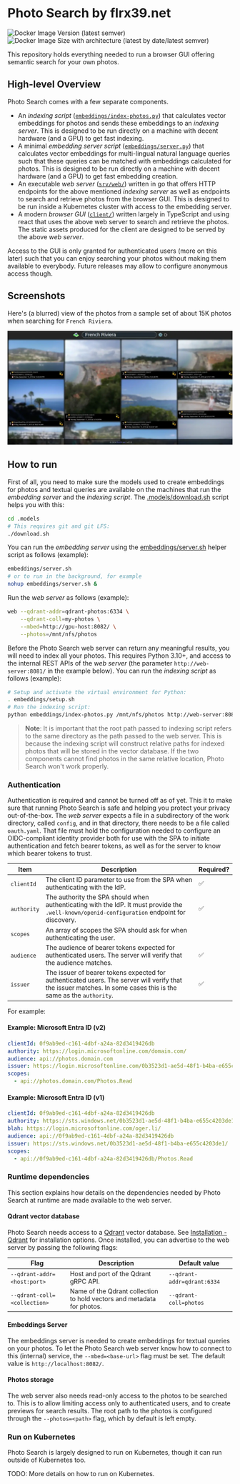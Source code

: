 # Photo Search by flrx39.net

![Docker Image Version (latest semver)](https://img.shields.io/docker/v/rokeller/photo-search)
![Docker Image Size with architecture (latest by date/latest semver)](https://img.shields.io/docker/image-size/rokeller/photo-search)

This repository holds everything needed to run a browser GUI offering semantic
search for your own photos.

## High-level Overview

Photo Search comes with a few separate components.

* An _indexing script_ ([`embeddings/index-photos.py`](embeddings/index-photos.py))
  that calculates vector embeddings for photos and sends these embeddings to an
  _indexing server_. This is designed to be run directly on a machine with decent
  hardware (and a GPU) to get fast indexing.
* A minimal _embedding server script_ ([`embeddings/server.py`](embeddings/server.py))
  that calculates vector embeddings for multi-lingual natural language queries
  such that these queries can be matched with embeddings calculated for photos.
  This is designed to be run directly on a machine with decent hardware (and a
  GPU) to get fast embedding creation.
* An executable _web server_ ([`srv/web/`](srv/web/)) written in go that offers
  HTTP endpoints for the above mentioned _indexing server_ as well as endpoints
  to search and retrieve photos from the browser GUI. This is designed to be
  run inside a Kubernetes cluster with access to the embedding server.
* A modern _browser GUI_ ([`client/`](client/)) written largely in TypeScript
  and using react that uses the above web server to search and retrieve the
  photos. The static assets produced for the client are designed to be served
  by the above _web server_.

Access to the GUI is only granted for authenticated users (more on this later)
such that you can enjoy searching your photos without making them available to
everybody. Future releases may allow to configure anonymous access though.

## Screenshots

Here's (a blurred) view of the photos from a sample set of about 15K photos
when searching for `French Riviera`.

![Semantic search on photos](docs/screenshot.webp)

## How to run

First of all, you need to make sure the models used to create embeddings for
photos and textual queries are available on the machines that run the _embedding
server_ and the _indexing script_. The [.models/download.sh](.models/download.sh)
script helps you with this:

```bash
cd .models
# This requires git and git LFS:
./download.sh
```

You can run the _embedding server_ using the [embeddings/server.sh](embeddings/server.sh)
helper script as follows (example):

```bash
embeddings/server.sh
# or to run in the background, for example
nohup embeddings/server.sh &
```

Run the _web server_ as follows (example):

```bash
web --qdrant-addr=qdrant-photos:6334 \
    --qdrant-coll=my-photos \
    --mbed=http://gpu-host:8082/ \
    --photos=/mnt/nfs/photos
```

Before the Photo Search web server can return any meaningful results, you will
need to index all your photos. This requires Python 3.10+, and access to the
internal REST APIs of the _web server_ (the parameter `http://web-server:8081/`
in the example below). You can run the _indexing script_ as follows (example):

```bash
# Setup and activate the virtual environment for Python:
. embeddings/setup.sh
# Run the indexing script:
python embeddings/index-photos.py /mnt/nfs/photos http://web-server:8081/
```

> **Note**: It is important that the root path passed to indexing script refers
    to the same directory as the path passed to the web server. This is because
    the indexing script will construct relative paths for indexed photos that
    will be stored in the vector database. If the two components cannot find
    photos in the same relative location, Photo Search won't work properly.

### Authentication

Authentication is required and cannot be turned off as of yet. This it to make
sure that running Photo Search is safe and helping you protect your privacy
out-of-the-box. The _web server_ expects a file in a subdirectory of the work
directory, called `config`, and in that directory, there needs to be a file
called `oauth.yaml`. That file must hold the configuration needed to configure
an OIDC-compliant identity provider both for use with the SPA to initiate
authentication and fetch bearer tokens, as well as for the server to know which
bearer tokens to trust.

| Item | Description | Required? |
|---|---|---|
| `clientId` | The client ID parameter to use from the SPA when authenticating with the IdP. | ✅ |
| `authority` | The authority the SPA should when authenticating with the IdP. It must provide the `.well-known/openid-configuration` endpoint for discovery. | ✅ |
| `scopes` | An array of scopes the SPA should ask for when authenticating the user. | |
| `audience` | The audience of bearer tokens expected for authenticated users. The server will verify that the audience matches. | ✅ |
| `issuer` | The issuer of bearer tokens expected for authenticated users. The server will verify that the issuer matches. In some cases this is the same as the `authority`. | ✅ |

For example:

#### Example: Microsoft Entra ID (v2)

```yaml
clientId: 0f9ab9ed-c161-4dbf-a24a-82d3419426db
authority: https://login.microsoftonline.com/domain.com/
audience: api://photos.domain.com
issuer: https://login.microsoftonline.com/0b3523d1-ae5d-48f1-b4ba-e655c4203de1/v2.0
scopes:
  - api://photos.domain.com/Photos.Read
```

#### Example: Microsoft Entra ID (v1)

```yaml
clientId: 0f9ab9ed-c161-4dbf-a24a-82d3419426db
authority: https://sts.windows.net/0b3523d1-ae5d-48f1-b4ba-e655c4203de1/
blah: https://login.microsoftonline.com/oger.li/
audience: api://0f9ab9ed-c161-4dbf-a24a-82d3419426db
issuer: https://sts.windows.net/0b3523d1-ae5d-48f1-b4ba-e655c4203de1/
scopes:
  - api://0f9ab9ed-c161-4dbf-a24a-82d3419426db/Photos.Read
```

### Runtime dependencies

This section explains how details on the dependencies needed by Photo Search at
runtime are made available to the web server.

#### Qdrant vector database

Photo Search needs access to a [Qdrant](https://qdrant.tech/) vector database.
See [Installation - Qdrant](https://qdrant.tech/documentation/guides/installation/)
for installation options. Once installed, you can advertise to the web server
by passing the following flags:

| Flag | Description | Default value |
|---|---|---|
| `--qdrant-addr=<host:port>` | Host and port of the Qdrant gRPC API. | `--qdrant-addr=qdrant:6334` |
| `--qdrant-coll=<collection>` | Name of the Qdrant collection to hold vectors and metadata for photos. | `--qdrant-coll=photos` |

#### Embeddings Server

The embeddings server is needed to create embeddings for textual queries on your
photos. To let the Photo Search web server know how to connect to this (internal)
service, the `--mbed=<base-url>` flag must be set. The default value is
`http://localhost:8082/`.

#### Photos storage

The web server also needs read-only access to the photos to be searched to. This
is to allow limiting access only to authenticated users, and to create previews
for search results.
The root path to the photos is configured through the `--photos=<path>` flag,
which by default is left empty.

### Run on Kubernetes

Photo Search is largely designed to run on Kubernetes, though it can run outside
of Kubernetes too.

TODO: More details on how to run on Kubernetes.
